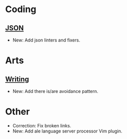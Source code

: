 # Coding

## [JSON](json.md)

* New: Add json linters and fixers.

# Arts

## [Writing](writing.md)

* New: Add there is/are avoidance pattern.

# Other

* Correction: Fix broken links.
* New: Add ale language server processor Vim plugin.
